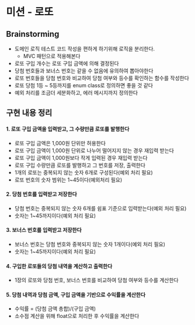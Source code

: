 # 미션 - 로또

## Brainstorming

- 도메인 로직 테스트 코드 작성을 편하게 하기위해 로직을 분리한다.
  - MVC 패턴으로 적용해본다
- 로또 구입 개수는 로또 구입 금액에 의해 결정된다
- 당첨 번호들과 보너스 번호는 같을 수 없음에 유의하여 뽑아야한다
- 로또 번호들을 당첨 번호와 비교하여 당첨 여부와 등수를 확인하는 함수를 작성한다
- 로또 당첨 1등 ~ 5등까지를 enum class로 정의하면 좋을 것 같다
- 예외 처리를 조금더 세분화하고, 에러 메시지까지 정의한다

## 구현 내용 정리

#### 1. 로또 구입 금액을 입력받고, 그 수량만큼 로또를 발행한다
   - 로또 구입 금액은 1,000원 단위만 허용한다
   - 로또 구입 금액이 1,000원 단위로 나누어 떨어지지 않는 경우 재입력 받는다
   - 로또 구입 금액이 1,000원보다 작게 입력된 경우 재입력 받는다 
   - 로또 구입 수량만큼 로또를 발행하고 그 번호를 저장, 출력한다
   - 1개의 로또는 중복되지 않는 숫자 6개로 구성된다(예외 처리 필요)
   - 로또 번호의 숫자 범위는 1~45이다(예외처리 필요)


#### 2. 당첨 번호를 입력받고 저장한다
   - 당첨 번호는 중복되지 않는 숫자 6개를 쉼표 기준으로 입력받는다(예외 처리 필요)
   - 숫자는 1~45까지이다(예외 처리 필요)


#### 3. 보너스 번호를 입력받고 저장한다
   - 보너스 번호는 당첨 번호와 중복되지 않는 숫자 1개이다(예외 처리 필요)
   - 숫자는 1~45까지이다(예외 처리 필요)


#### 4. 구입한 로또들의 당첨 내역을 계산하고 출력한다
   - 1장의 로또와 당첨 번호, 보너스 번호를 비교하여 당첨 여부와 등수를 계산한다


#### 5. 당첨 내역과 당첨 금액, 구입 금액을 기반으로 수익률을 계산한다
   - 수익률 = (당첨 금액 총합)/(구입 금액)
   - 소수점 계산을 위해 float으로 처리한 후 수익률을 계산한다

